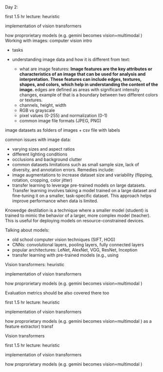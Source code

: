 Day 2:

first 1.5 hr lecture: heuristic


implementation of vision transformers

how proprorietary models (e.g. gemini becomes vision=multimodal
)
Working with images: computer vision intro
- tasks

- understanding image data and how it is different from text:
    - what are image features: **Image features are the key attributes or characteristics of an image that can be used for analysis and interpretation. These features can include edges, textures, shapes, and colors, which help in understanding the content of the image.**
    edges are defined as areas with significant intensity changes, example of that is a boundary between two different colors or textures.
    - channels, height, width
    - RGB vs grayscale
    - pixel values (0-255) and normalization (0-1)
    - common image file formats (JPEG, PNG)

image datasets as folders of images + csv file with labels

common issues with image data:
- varying sizes and aspect ratios
- different lighting conditions
- occlusions and background clutter 
- common datasets limitations such as small sample size, lack of diversity, and annotation errors. Remedies include:
- image augmentations to increase dataset size and variability (flipping, rotation, cropping, color jitter)
- transfer learning to leverage pre-trained models on large datasets. Transfer learning involves taking a model trained on a large dataset and fine-tuning it on a smaller, task-specific dataset. This approach helps improve performance when data is limited.

Knowedge destilation is a technique where a smaller model (student) is trained to mimic the behavior of a larger, more complex model (teacher). This is useful for deploying models on resource-constrained devices.

Talking about models:
- old school computer vision techniques (SIFT, HOG)
- CNNs: convolutional layers, pooling layers, fully connected layers
- popular architectures: LeNet, AlexNet, VGG, ResNet, Inception
- transfer learning with pre-trained models (e.g., using 


Vision transformers: heuristic


implementation of vision transformers

how proprorietary models (e.g. gemini becomes vision=multimodal
)

Evaluation metrics should be also covered there too


first 1.5 hr lecture: heuristic


implementation of vision transformers

how proprorietary models (e.g. gemini becomes vision=multimodal
) as a feature extractor) 
transf


Vision transformers

first 1.5 hr lecture: heuristic


implementation of vision transformers

how proprorietary models (e.g. gemini becomes vision=multimodal
)